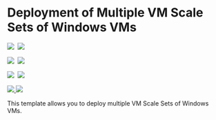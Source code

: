 # Deployment of Multiple VM Scale Sets of Windows VMs

<IMG SRC="https://azbotstorage.blob.core.windows.net/badges/301-multi-vmss-windows/PublicLastTestDate.svg" />&nbsp;
<IMG SRC="https://azbotstorage.blob.core.windows.net/badges/301-multi-vmss-windows/PublicDeployment.svg" />&nbsp;

<IMG SRC="https://azbotstorage.blob.core.windows.net/badges/301-multi-vmss-windows/FairfaxLastTestDate.svg" />&nbsp;
<IMG SRC="https://azbotstorage.blob.core.windows.net/badges/301-multi-vmss-windows/FairfaxDeployment.svg" />&nbsp;

<IMG SRC="https://azbotstorage.blob.core.windows.net/badges/301-multi-vmss-windows/BestPracticeResult.svg" />&nbsp;
<IMG SRC="https://azbotstorage.blob.core.windows.net/badges/301-multi-vmss-windows/CredScanResult.svg" />&nbsp;

<a href="https://portal.azure.com/#create/Microsoft.Template/uri/https%3A%2F%2Fraw.githubusercontent.com%2FAzure%2Fazure-quickstart-templates%2Fmaster%2F301-multi-vmss-windows%2Fazuredeploy.json" target="_blank">
    <img src="http://azuredeploy.net/deploybutton.png"/>
</a>
<a href="http://armviz.io/#/?load=https%3A%2F%2Fraw.githubusercontent.com%2FAzure%2Fazure-quickstart-templates%2Fmaster%2F301-multi-vmss-windows%2Fazuredeploy.json" target="_blank">
    <img src="http://armviz.io/visualizebutton.png"/>
</a>

This template allows you to deploy multiple VM Scale Sets of Windows VMs.

